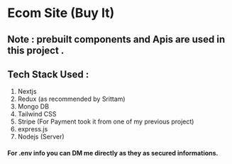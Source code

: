 # Ecom Site (Buy It)

## Note : prebuilt components and Apis are used in this project .
## Tech Stack Used :
1. Nextjs 
2. Redux (as recommended by Srittam)
3. Mongo DB 
4. Tailwind CSS
5. Stripe (For Payment took it from one of my previous project)
6. express.js
7. Nodejs (Server)

#### For .env info you can DM me directly as they as secured informations.
